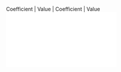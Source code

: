Coefficient | Value | Coefficient | Value
![@mmd_print_markdown](include/sound_speed_sea_delgrosso_coef.md)
